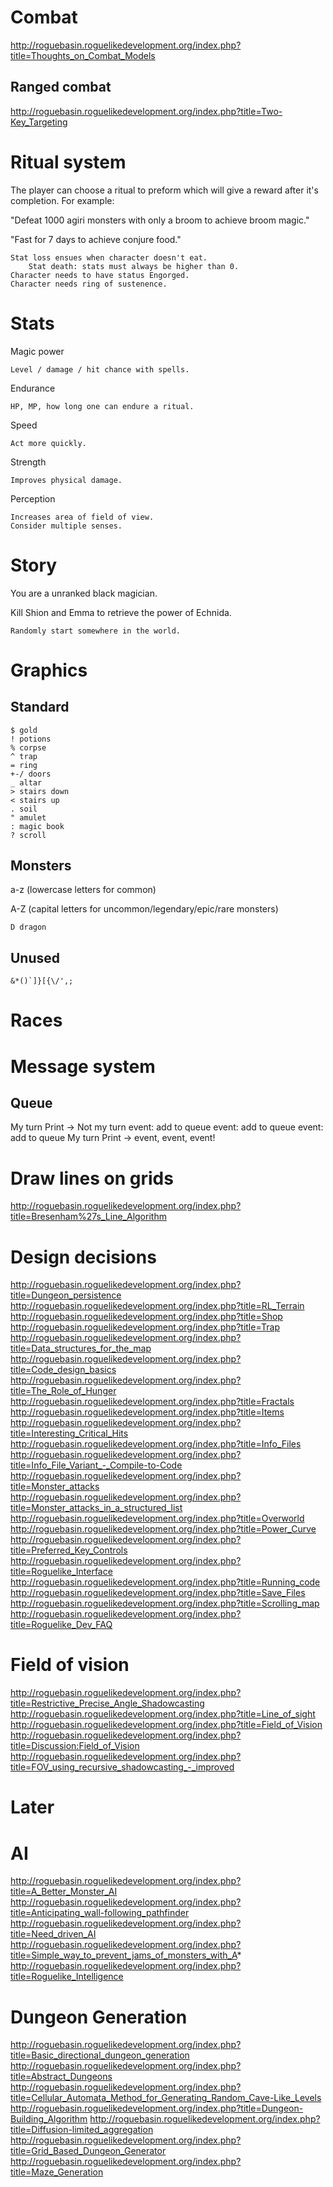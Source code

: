 Combat
======

http://roguebasin.roguelikedevelopment.org/index.php?title=Thoughts_on_Combat_Models

Ranged combat
-------------

http://roguebasin.roguelikedevelopment.org/index.php?title=Two-Key_Targeting

Ritual system
=============

The player can choose a ritual to preform which will give a reward after it's 
completion. For example:

"Defeat 1000 agiri monsters with only a broom to achieve broom magic."

"Fast for 7 days to achieve conjure food."
	
	Stat loss ensues when character doesn't eat.
		Stat death: stats must always be higher than 0.
	Character needs to have status Engorged.
	Character needs ring of sustenence.


Stats
=====

Magic power
	
	Level / damage / hit chance with spells.

Endurance

	HP, MP, how long one can endure a ritual.

Speed

	Act more quickly.

Strength

	Improves physical damage.

Perception

	Increases area of field of view.
	Consider multiple senses.


Story
=====

You are a unranked black magician.

Kill Shion and Emma to retrieve the power of Echnida.
	
	Randomly start somewhere in the world.

Graphics
========

Standard
--------

	$ gold
	! potions
	% corpse
	^ trap
	= ring
	+-/ doors
	_ altar
	> stairs down
	< stairs up
	. soil
	" amulet
	: magic book
	? scroll

Monsters
--------

a-z (lowercase letters for common)
	
A-Z (capital letters for uncommon/legendary/epic/rare monsters)
	
	D dragon

Unused
------

	&*()`]}[{\/',;

Races
=====

Message system
==============

Queue
-----

My turn
Print -> 
Not my turn
	event: add to queue
	event: add to queue
	event: add to queue
My turn
Print -> event, event, event!

Draw lines on grids
===================

http://roguebasin.roguelikedevelopment.org/index.php?title=Bresenham%27s_Line_Algorithm

Design decisions
================

http://roguebasin.roguelikedevelopment.org/index.php?title=Dungeon_persistence
http://roguebasin.roguelikedevelopment.org/index.php?title=RL_Terrain
http://roguebasin.roguelikedevelopment.org/index.php?title=Shop
http://roguebasin.roguelikedevelopment.org/index.php?title=Trap
http://roguebasin.roguelikedevelopment.org/index.php?title=Data_structures_for_the_map
http://roguebasin.roguelikedevelopment.org/index.php?title=Code_design_basics
http://roguebasin.roguelikedevelopment.org/index.php?title=The_Role_of_Hunger
http://roguebasin.roguelikedevelopment.org/index.php?title=Fractals
http://roguebasin.roguelikedevelopment.org/index.php?title=Items
http://roguebasin.roguelikedevelopment.org/index.php?title=Interesting_Critical_Hits
http://roguebasin.roguelikedevelopment.org/index.php?title=Info_Files
http://roguebasin.roguelikedevelopment.org/index.php?title=Info_File_Variant_-_Compile-to-Code
http://roguebasin.roguelikedevelopment.org/index.php?title=Monster_attacks
http://roguebasin.roguelikedevelopment.org/index.php?title=Monster_attacks_in_a_structured_list
http://roguebasin.roguelikedevelopment.org/index.php?title=Overworld
http://roguebasin.roguelikedevelopment.org/index.php?title=Power_Curve
http://roguebasin.roguelikedevelopment.org/index.php?title=Preferred_Key_Controls
http://roguebasin.roguelikedevelopment.org/index.php?title=Roguelike_Interface
http://roguebasin.roguelikedevelopment.org/index.php?title=Running_code
http://roguebasin.roguelikedevelopment.org/index.php?title=Save_Files
http://roguebasin.roguelikedevelopment.org/index.php?title=Scrolling_map
http://roguebasin.roguelikedevelopment.org/index.php?title=Roguelike_Dev_FAQ

Field of vision
===============

http://roguebasin.roguelikedevelopment.org/index.php?title=Restrictive_Precise_Angle_Shadowcasting
http://roguebasin.roguelikedevelopment.org/index.php?title=Line_of_sight
http://roguebasin.roguelikedevelopment.org/index.php?title=Field_of_Vision
http://roguebasin.roguelikedevelopment.org/index.php?title=Discussion:Field_of_Vision
http://roguebasin.roguelikedevelopment.org/index.php?title=FOV_using_recursive_shadowcasting_-_improved




Later
=====

AI
===

http://roguebasin.roguelikedevelopment.org/index.php?title=A_Better_Monster_AI
http://roguebasin.roguelikedevelopment.org/index.php?title=Anticipating_wall-following_pathfinder
http://roguebasin.roguelikedevelopment.org/index.php?title=Need_driven_AI
http://roguebasin.roguelikedevelopment.org/index.php?title=Simple_way_to_prevent_jams_of_monsters_with_A*
http://roguebasin.roguelikedevelopment.org/index.php?title=Roguelike_Intelligence

Dungeon Generation
==================

http://roguebasin.roguelikedevelopment.org/index.php?title=Basic_directional_dungeon_generation
http://roguebasin.roguelikedevelopment.org/index.php?title=Abstract_Dungeons
http://roguebasin.roguelikedevelopment.org/index.php?title=Cellular_Automata_Method_for_Generating_Random_Cave-Like_Levels
http://roguebasin.roguelikedevelopment.org/index.php?title=Dungeon-Building_Algorithm
http://roguebasin.roguelikedevelopment.org/index.php?title=Diffusion-limited_aggregation
http://roguebasin.roguelikedevelopment.org/index.php?title=Grid_Based_Dungeon_Generator
http://roguebasin.roguelikedevelopment.org/index.php?title=Maze_Generation
